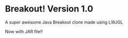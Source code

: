 Breakout! Version 1.0
=========

A super awesome Java Breakout clone made using LWJGL


Now with JAR file!!
